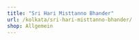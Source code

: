 ```yaml
---
title: "Sri Hari Misttanno Bhander"
url: /kolkata/sri-hari-misttanno-bhander/
shop: Allgemein
---
```

